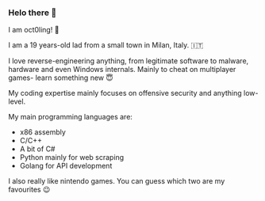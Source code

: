 ### Helo there 👋

I am oct0ling! :octopus: 

I am a 19 years-old lad from a small town in Milan, Italy. :it:

I love reverse-engineering anything, from legitimate software to malware, hardware and even Windows internals. Mainly to cheat on multiplayer games- learn something new :innocent:

My coding expertise mainly focuses on offensive security and anything low-level.

My main programming languages are:
- x86 assembly
- C/C++
- A bit of C#
- Python mainly for web scraping
- Golang for API development

I also really like nintendo games. You can guess which two are my favourites :wink:


<!--
**oct0ling/oct0ling** is a ✨ _special_ ✨ repository because its `README.md` (this file) appears on your GitHub profile.

Here are some ideas to get you started:

- 🔭 I’m currently working on ...
- 🌱 I’m currently learning ...
- 👯 I’m looking to collaborate on ...
- 🤔 I’m looking for help with ...
- 💬 Ask me about ...
- 📫 How to reach me: ...
- 😄 Pronouns: ...
- ⚡ Fun fact: ...
-->
